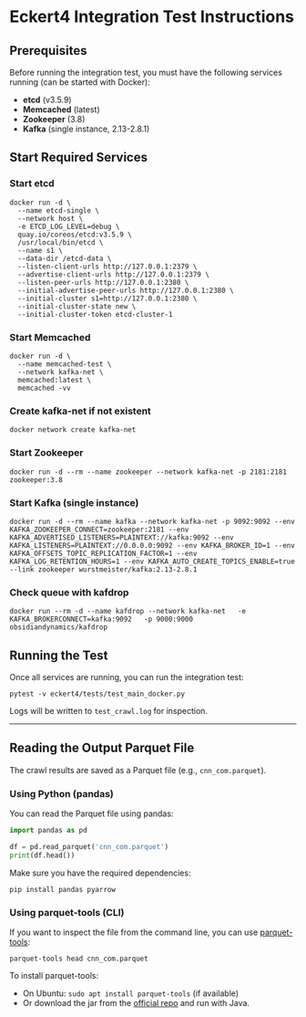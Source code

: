 # Eckert4 Integration Test Instructions

## Prerequisites

Before running the integration test, you must have the following services running (can be started with Docker):

- **etcd** (v3.5.9)
- **Memcached** (latest)
- **Zookeeper** (3.8)
- **Kafka** (single instance, 2.13-2.8.1)

## Start Required Services

### Start etcd
```
docker run -d \
  --name etcd-single \
  --network host \
  -e ETCD_LOG_LEVEL=debug \
  quay.io/coreos/etcd:v3.5.9 \
  /usr/local/bin/etcd \
  --name s1 \
  --data-dir /etcd-data \
  --listen-client-urls http://127.0.0.1:2379 \
  --advertise-client-urls http://127.0.0.1:2379 \
  --listen-peer-urls http://127.0.0.1:2380 \
  --initial-advertise-peer-urls http://127.0.0.1:2380 \
  --initial-cluster s1=http://127.0.0.1:2380 \
  --initial-cluster-state new \
  --initial-cluster-token etcd-cluster-1
```

### Start Memcached
```
docker run -d \
  --name memcached-test \
  --network kafka-net \
  memcached:latest \
  memcached -vv
```

### Create kafka-net if not existent
```
docker network create kafka-net
```

### Start Zookeeper

```
docker run -d --rm --name zookeeper --network kafka-net -p 2181:2181 zookeeper:3.8
```

### Start Kafka (single instance)
```
docker run -d --rm --name kafka --network kafka-net -p 9092:9092 --env KAFKA_ZOOKEEPER_CONNECT=zookeeper:2181 --env KAFKA_ADVERTISED_LISTENERS=PLAINTEXT://kafka:9092 --env KAFKA_LISTENERS=PLAINTEXT://0.0.0.0:9092 --env KAFKA_BROKER_ID=1 --env KAFKA_OFFSETS_TOPIC_REPLICATION_FACTOR=1 --env KAFKA_LOG_RETENTION_HOURS=1 --env KAFKA_AUTO_CREATE_TOPICS_ENABLE=true --link zookeeper wurstmeister/kafka:2.13-2.8.1
```

### Check queue with kafdrop
```
docker run --rm -d --name kafdrop --network kafka-net   -e KAFKA_BROKERCONNECT=kafka:9092   -p 9000:9000   obsidiandynamics/kafdrop
```

## Running the Test

Once all services are running, you can run the integration test:

```
pytest -v eckert4/tests/test_main_docker.py
```

Logs will be written to `test_crawl.log` for inspection.

---

## Reading the Output Parquet File

The crawl results are saved as a Parquet file (e.g., `cnn_com.parquet`).

### Using Python (pandas)

You can read the Parquet file using pandas:

```python
import pandas as pd

df = pd.read_parquet('cnn_com.parquet')
print(df.head())
```

Make sure you have the required dependencies:
```
pip install pandas pyarrow
```

### Using parquet-tools (CLI)

If you want to inspect the file from the command line, you can use [parquet-tools](https://github.com/apache/parquet-mr/tree/master/parquet-tools):

```
parquet-tools head cnn_com.parquet
```

To install parquet-tools:
- On Ubuntu: `sudo apt install parquet-tools` (if available)
- Or download the jar from the [official repo](https://github.com/apache/parquet-mr/tree/master/parquet-tools) and run with Java. 